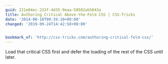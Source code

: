 ```yaml
---
guid: 221e04ec-233f-4d35-9eaa-50502ab5043a
title: Authoring Critical Above-the-Fold CSS | CSS-Tricks
date: '2014-08-18T09:39:10+00:00'
changed: '2019-09-24T14:42:58+00:00'


bookmark_of: 'http://css-tricks.com/authoring-critical-fold-css/'
---
```



Load that critical CSS first and defer the loading of the rest of the CSS until later.
